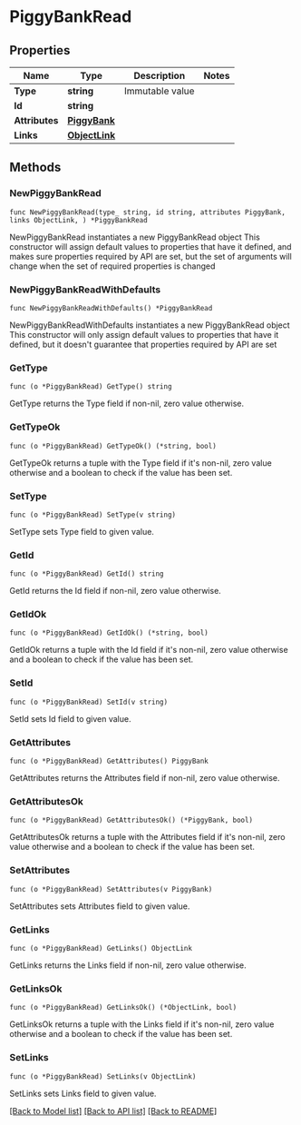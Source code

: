 # PiggyBankRead

## Properties

Name | Type | Description | Notes
------------ | ------------- | ------------- | -------------
**Type** | **string** | Immutable value | 
**Id** | **string** |  | 
**Attributes** | [**PiggyBank**](PiggyBank.md) |  | 
**Links** | [**ObjectLink**](ObjectLink.md) |  | 

## Methods

### NewPiggyBankRead

`func NewPiggyBankRead(type_ string, id string, attributes PiggyBank, links ObjectLink, ) *PiggyBankRead`

NewPiggyBankRead instantiates a new PiggyBankRead object
This constructor will assign default values to properties that have it defined,
and makes sure properties required by API are set, but the set of arguments
will change when the set of required properties is changed

### NewPiggyBankReadWithDefaults

`func NewPiggyBankReadWithDefaults() *PiggyBankRead`

NewPiggyBankReadWithDefaults instantiates a new PiggyBankRead object
This constructor will only assign default values to properties that have it defined,
but it doesn't guarantee that properties required by API are set

### GetType

`func (o *PiggyBankRead) GetType() string`

GetType returns the Type field if non-nil, zero value otherwise.

### GetTypeOk

`func (o *PiggyBankRead) GetTypeOk() (*string, bool)`

GetTypeOk returns a tuple with the Type field if it's non-nil, zero value otherwise
and a boolean to check if the value has been set.

### SetType

`func (o *PiggyBankRead) SetType(v string)`

SetType sets Type field to given value.


### GetId

`func (o *PiggyBankRead) GetId() string`

GetId returns the Id field if non-nil, zero value otherwise.

### GetIdOk

`func (o *PiggyBankRead) GetIdOk() (*string, bool)`

GetIdOk returns a tuple with the Id field if it's non-nil, zero value otherwise
and a boolean to check if the value has been set.

### SetId

`func (o *PiggyBankRead) SetId(v string)`

SetId sets Id field to given value.


### GetAttributes

`func (o *PiggyBankRead) GetAttributes() PiggyBank`

GetAttributes returns the Attributes field if non-nil, zero value otherwise.

### GetAttributesOk

`func (o *PiggyBankRead) GetAttributesOk() (*PiggyBank, bool)`

GetAttributesOk returns a tuple with the Attributes field if it's non-nil, zero value otherwise
and a boolean to check if the value has been set.

### SetAttributes

`func (o *PiggyBankRead) SetAttributes(v PiggyBank)`

SetAttributes sets Attributes field to given value.


### GetLinks

`func (o *PiggyBankRead) GetLinks() ObjectLink`

GetLinks returns the Links field if non-nil, zero value otherwise.

### GetLinksOk

`func (o *PiggyBankRead) GetLinksOk() (*ObjectLink, bool)`

GetLinksOk returns a tuple with the Links field if it's non-nil, zero value otherwise
and a boolean to check if the value has been set.

### SetLinks

`func (o *PiggyBankRead) SetLinks(v ObjectLink)`

SetLinks sets Links field to given value.



[[Back to Model list]](../README.md#documentation-for-models) [[Back to API list]](../README.md#documentation-for-api-endpoints) [[Back to README]](../README.md)


